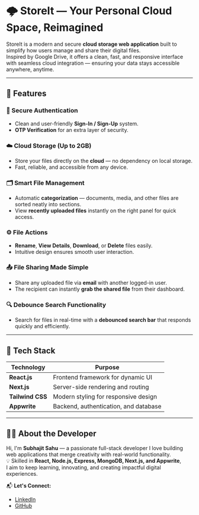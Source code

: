 # 🌩️ StoreIt — Your Personal Cloud Space, Reimagined

StoreIt is a modern and secure **cloud storage web application** built to simplify how users manage and share their digital files.  
Inspired by Google Drive, it offers a clean, fast, and responsive interface with seamless cloud integration — ensuring your data stays accessible anywhere, anytime.

---

## 🚀 Features

### 🔐 Secure Authentication
- Clean and user-friendly **Sign-In / Sign-Up** system.
- **OTP Verification** for an extra layer of security.

### ☁️ Cloud Storage (Up to 2GB)
- Store your files directly on the **cloud** — no dependency on local storage.
- Fast, reliable, and accessible from any device.

### 🗂️ Smart File Management
- Automatic **categorization** — documents, media, and other files are sorted neatly into sections.
- View **recently uploaded files** instantly on the right panel for quick access.

### ⚙️ File Actions
- **Rename**, **View Details**, **Download**, or **Delete** files easily.
- Intuitive design ensures smooth user interaction.

### 📤 File Sharing Made Simple
- Share any uploaded file via **email** with another logged-in user.
- The recipient can instantly **grab the shared file** from their dashboard.

### 🔍 Debounce Search Functionality
- Search for files in real-time with a **debounced search bar** that responds quickly and efficiently.

---

## 🧠 Tech Stack

| Technology | Purpose |
|-------------|----------|
| **React.js** | Frontend framework for dynamic UI |
| **Next.js** | Server-side rendering and routing |
| **Tailwind CSS** | Modern styling for responsive design |
| **Appwrite** | Backend, authentication, and database |

---

## 👨‍💻 About the Developer

Hi, I'm **Subhajit Sahu** — a passionate full-stack developer
I love building web applications that merge creativity with real-world functionality.  
💡 Skilled in **React, Node.js, Express, MongoDB, Next.js, and Appwrite**,  
I aim to keep learning, innovating, and creating impactful digital experiences.

📬 **Let's Connect:**  
- [LinkedIn](https://www.linkedin.com/in/subhajitsahu/)  
- [GitHub](https://github.com/Subhajit-sahu)
